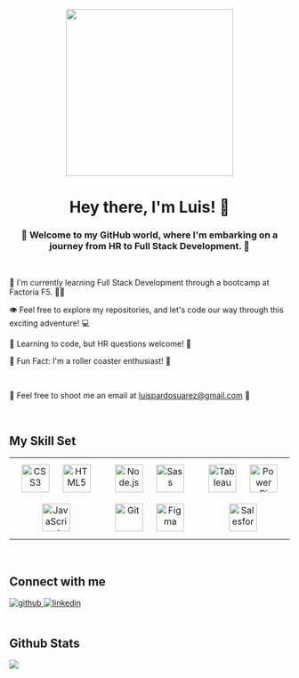 <div align="center">
<img src="https://media1.giphy.com/media/xUA7aWaMCXGMP7Ed8c/giphy.gif?cid=ecf05e47fmjw4ou0q3wwlhvcjxwfoll6u3c9wdgymvtmaozp&ep=v1_gifs_related&rid=giphy.gif&ct=g" align="center" height="" width="300" />
</div>  
  

# <div align="center">Hey there, I'm Luis! 🧿</div>  
  

### <div align="center">👋 Welcome to my GitHub world, where I'm embarking on a journey from HR to Full Stack Development. 🚀</div>  

<br>


🌱 I'm currently learning Full Stack Development through a bootcamp at Factoria F5. 👨‍🎓  
  

👁️ Feel free to explore my repositories, and let's code our way through this exciting adventure! 💻  
  

🧐 Learning to code, but HR questions welcome! 🤝  
  

🎢 Fun Fact: I'm a roller coaster enthusiast! 🎡  
  
<br>

📧 Feel free to shoot me an email at [luispardosuarez@gmail.com](mailto:luispardosuarez@gmail.com) 📮  
  

<br/>  


## My Skill Set  
<table><tr><td valign="top" width="33%">

<div align="center">  
<a href="https://www.w3schools.com/css/" target="_blank"><img style="margin: 10px" src="https://profilinator.rishav.dev/skills-assets/css3-original-wordmark.svg" alt="CSS3" height="50" /></a>  
<a href="https://en.wikipedia.org/wiki/HTML5" target="_blank"><img style="margin: 10px" src="https://profilinator.rishav.dev/skills-assets/html5-original-wordmark.svg" alt="HTML5" height="50" /></a>  
<a href="https://www.javascript.com/" target="_blank"><img style="margin: 10px" src="https://profilinator.rishav.dev/skills-assets/javascript-original.svg" alt="JavaScript" height="50" /></a>  
</div>

</td><td valign="top" width="33%">

<div align="center">  
<a href="https://nodejs.org/" target="_blank"><img style="margin: 10px" src="https://profilinator.rishav.dev/skills-assets/nodejs-original-wordmark.svg" alt="Node.js" height="50" /></a>  
<a href="https://sass-lang.com/" target="_blank"><img style="margin: 10px" src="https://profilinator.rishav.dev/skills-assets/sass-original.svg" alt="Sass" height="50" /></a>  
<a href="https://github.com/" target="_blank"><img style="margin: 10px" src="https://profilinator.rishav.dev/skills-assets/git-scm-icon.svg" alt="Git" height="50" /></a>  
<a href="https://www.figma.com/" target="_blank"><img style="margin: 10px" src="https://profilinator.rishav.dev/skills-assets/figma-icon.svg" alt="Figma" height="50" /></a>  
</div>

</td><td valign="top" width="33%">

<div align="center">  
<a href="https://www.tableau.com/" target="_blank"><img style="margin: 10px" src="https://profilinator.rishav.dev/skills-assets/tableau.svg" alt="Tableau" height="50" /></a>  
<a href="https://powerbi.microsoft.com/en-us/" target="_blank"><img style="margin: 10px" src="https://profilinator.rishav.dev/skills-assets/powerbi.png" alt="Power Bi" height="50" /></a>  
<a href="https://www.salesforce.com/in/" target="_blank"><img style="margin: 10px" src="https://profilinator.rishav.dev/skills-assets/salesforce.png" alt="Salesforce" height="50" /></a>  
</div>

</td></tr></table>  

<br/>  


## Connect with me  
<a href="https://github.com/luispardosuarez" target="_blank">
<img src=https://img.shields.io/badge/github-%2324292e.svg?&style=for-the-badge&logo=github&logoColor=white alt=github style="margin-bottom: 5px;" />
</a>
<a href="https://linkedin.com/in/luispardosuarez/" target="_blank">
<img src=https://img.shields.io/badge/linkedin-%231E77B5.svg?&style=for-the-badge&logo=linkedin&logoColor=white alt=linkedin style="margin-bottom: 5px;" />
</a>  
  

<br/>  

<br>

## Github Stats  
<img src="https://github-readme-stats.vercel.app/api/top-langs/?username=luispardosuarez&hide_border=true&layout=compact" align="left" />  

<br/>  
